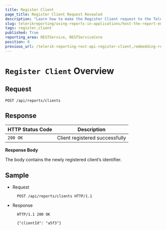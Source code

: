 ```yaml
---
title: Register Client
page_title: Register Client Request Revealed
description: "Learn how to make the Register Client request to the Telerik Reporting REST Service and what response to expect."
slug: telerikreporting/using-reports-in-applications/host-the-report-engine-remotely/telerik-reporting-rest-services/rest-api-reference/clients-api/register-client
tags: register,client
published: True
reporting_area: RESTService, RESTServiceCore
position: 0
previous_url: /telerik-reporting-rest-api-register-client,/embedding-reports/host-the-report-engine-remotely/telerik-reporting-rest-services/rest-api-reference/clients-api/register-client, /embedding-reports/host-the-report-engine-remotely/rest-api-reference/clients-api/
---
```


# `Register Client` Overview

## Request

	POST /api/reports/clients

## Response

| HTTP Status Code | Description |
| ------ | ------ |
|`200 OK`|Client registered successfully|

__Response Body__

The body contains the newly registered client’s identifier.

## Sample

* Request

		POST /api/reports/clients HTTP/1.1

* Response

		HTTP/1.1 200 OK

		{"clientId": "a5f3"}

